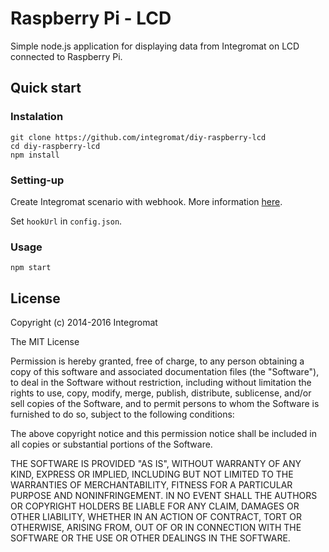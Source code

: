 # Raspberry Pi - LCD

Simple node.js application for displaying data from Integromat on LCD connected to Raspberry Pi.

## Quick start

### Instalation
```
git clone https://github.com/integromat/diy-raspberry-lcd
cd diy-raspberry-lcd
npm install
```


### Setting-up

Create Integromat scenario with webhook. More information [here]().

Set `hookUrl` in `config.json`.


### Usage

```
npm start
```


## License

Copyright (c) 2014-2016 Integromat

The MIT License

Permission is hereby granted, free of charge, to any person obtaining a copy of this software and associated documentation files (the "Software"), to deal in the Software without restriction, including without limitation the rights to use, copy, modify, merge, publish, distribute, sublicense, and/or sell copies of the Software, and to permit persons to whom the Software is furnished to do so, subject to the following conditions:

The above copyright notice and this permission notice shall be included in all copies or substantial portions of the Software.

THE SOFTWARE IS PROVIDED "AS IS", WITHOUT WARRANTY OF ANY KIND, EXPRESS OR IMPLIED, INCLUDING BUT NOT LIMITED TO THE WARRANTIES OF MERCHANTABILITY, FITNESS FOR A PARTICULAR PURPOSE AND NONINFRINGEMENT. IN NO EVENT SHALL THE AUTHORS OR COPYRIGHT HOLDERS BE LIABLE FOR ANY CLAIM, DAMAGES OR OTHER LIABILITY, WHETHER IN AN ACTION OF CONTRACT, TORT OR OTHERWISE, ARISING FROM, OUT OF OR IN CONNECTION WITH THE SOFTWARE OR THE USE OR OTHER DEALINGS IN THE SOFTWARE.






